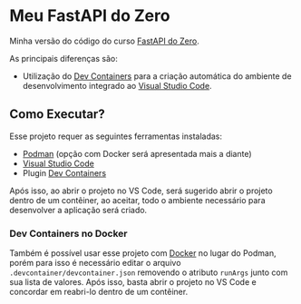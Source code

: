 # Meu FastAPI do Zero

Minha versão do código do curso [FastAPI do Zero](https://fastapidozero.dunossauro.com/).

As principais diferenças são:

- Utilização do [Dev Containers](https://containers.dev/) para a criação automática do ambiente de desenvolvimento integrado ao [Visual Studio Code](https://code.visualstudio.com/).

## Como Executar?

Esse projeto requer as seguintes ferramentas instaladas:

- [Podman](https://podman.io/) (opção com Docker será apresentada mais a diante)
- [Visual Studio Code](https://code.visualstudio.com/Download)
- Plugin [Dev Containers](https://marketplace.visualstudio.com/items?itemName=ms-vscode-remote.remote-containers)

Após isso, ao abrir o projeto no VS Code, será sugerido abrir o projeto dentro de um contêiner, ao aceitar, todo o ambiente necessário para desenvolver a aplicação será criado.

### Dev Containers no Docker

Também é possível usar esse projeto com [Docker](https://www.docker.com/) no lugar do Podman, porém para isso é necessário editar o arquivo `.devcontainer/devcontainer.json` removendo o atributo `runArgs` junto com sua lista de valores. Após isso, basta abrir o projeto no VS Code e concordar em reabri-lo dentro de um contêiner.
